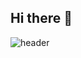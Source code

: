## Hi there 👋

![header](https://capsule-render.vercel.app/api?type=wave&color=auto&customColorList=7,30&height=300&section=header&text=Hyejins's%20GitHub&fontSize=90)

<!--
**monlaeng/monlaeng** is a ✨ _special_ ✨ repository because its `README.md` (this file) appears on your GitHub profile.

Here are some ideas to get you started:

- 🔭 I’m currently working on ...
- 🌱 I’m currently learning ...
- 👯 I’m looking to collaborate on ...
- 🤔 I’m looking for help with ...
- 💬 Ask me about ...
- 📫 How to reach me: ...
- 😄 Pronouns: ...
- ⚡ Fun fact: ...
-->
